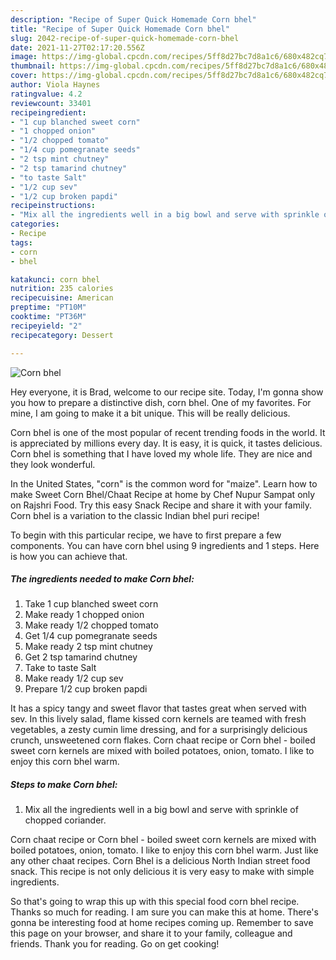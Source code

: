 ```yaml
---
description: "Recipe of Super Quick Homemade Corn bhel"
title: "Recipe of Super Quick Homemade Corn bhel"
slug: 2042-recipe-of-super-quick-homemade-corn-bhel
date: 2021-11-27T02:17:20.556Z
image: https://img-global.cpcdn.com/recipes/5ff8d27bc7d8a1c6/680x482cq70/corn-bhel-recipe-main-photo.jpg
thumbnail: https://img-global.cpcdn.com/recipes/5ff8d27bc7d8a1c6/680x482cq70/corn-bhel-recipe-main-photo.jpg
cover: https://img-global.cpcdn.com/recipes/5ff8d27bc7d8a1c6/680x482cq70/corn-bhel-recipe-main-photo.jpg
author: Viola Haynes
ratingvalue: 4.2
reviewcount: 33401
recipeingredient:
- "1 cup blanched sweet corn"
- "1 chopped onion"
- "1/2 chopped tomato"
- "1/4 cup pomegranate seeds"
- "2 tsp mint chutney"
- "2 tsp tamarind chutney"
- "to taste Salt"
- "1/2 cup sev"
- "1/2 cup broken papdi"
recipeinstructions:
- "Mix all the ingredients well in a big bowl and serve with sprinkle of chopped coriander."
categories:
- Recipe
tags:
- corn
- bhel

katakunci: corn bhel 
nutrition: 235 calories
recipecuisine: American
preptime: "PT10M"
cooktime: "PT36M"
recipeyield: "2"
recipecategory: Dessert

---
```



![Corn bhel](https://img-global.cpcdn.com/recipes/5ff8d27bc7d8a1c6/680x482cq70/corn-bhel-recipe-main-photo.jpg)

Hey everyone, it is Brad, welcome to our recipe site. Today, I'm gonna show you how to prepare a distinctive dish, corn bhel. One of my favorites. For mine, I am going to make it a bit unique. This will be really delicious.

Corn bhel is one of the most popular of recent trending foods in the world. It is appreciated by millions every day. It is easy, it is quick, it tastes delicious. Corn bhel is something that I have loved my whole life. They are nice and they look wonderful.

In the United States, &#34;corn&#34; is the common word for &#34;maize&#34;. Learn how to make Sweet Corn Bhel/Chaat Recipe at home by Chef Nupur Sampat only on Rajshri Food. Try this easy Snack Recipe and share it with your family. Corn bhel is a variation to the classic Indian bhel puri recipe!


To begin with this particular recipe, we have to first prepare a few components. You can have corn bhel using 9 ingredients and 1 steps. Here is how you can achieve that.

<!--inarticleads1-->

##### The ingredients needed to make Corn bhel:

1. Take 1 cup blanched sweet corn
1. Make ready 1 chopped onion
1. Make ready 1/2 chopped tomato
1. Get 1/4 cup pomegranate seeds
1. Make ready 2 tsp mint chutney
1. Get 2 tsp tamarind chutney
1. Take to taste Salt
1. Make ready 1/2 cup sev
1. Prepare 1/2 cup broken papdi


It has a spicy tangy and sweet flavor that tastes great when served with sev. In this lively salad, flame kissed corn kernels are teamed with fresh vegetables, a zesty cumin lime dressing, and for a surprisingly delicious crunch, unsweetened corn flakes. Corn chaat recipe or Corn bhel - boiled sweet corn kernels are mixed with boiled potatoes, onion, tomato. I like to enjoy this corn bhel warm. 

<!--inarticleads2-->

##### Steps to make Corn bhel:

1. Mix all the ingredients well in a big bowl and serve with sprinkle of chopped coriander.


Corn chaat recipe or Corn bhel - boiled sweet corn kernels are mixed with boiled potatoes, onion, tomato. I like to enjoy this corn bhel warm. Just like any other chaat recipes. Corn Bhel is a delicious North Indian street food snack. This recipe is not only delicious it is very easy to make with simple ingredients. 

So that's going to wrap this up with this special food corn bhel recipe. Thanks so much for reading. I am sure you can make this at home. There's gonna be interesting food at home recipes coming up. Remember to save this page on your browser, and share it to your family, colleague and friends. Thank you for reading. Go on get cooking!
